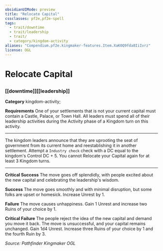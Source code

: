 ```yaml
---
obsidianUIMode: preview
title: "Relocate Capital"
cssclasses: pf2e,pf2e-spell
tags:
  - trait/downtime
  - trait/leadership
  - trait/
  - category/kingdom-activity
aliases: "Compendium.pf2e.kingmaker-features.Item.XaK0Q9fda8IiIvrz"
license: OGL
---
```

# Relocate Capital
## 
### [[downtime]][[leadership]]

**Category** kingdom-activity; 




**Requirements** One of your settlements that is not your current capital must contain a Castle, Palace, or Town Hall. All leaders must spend all of their leadership activities during the Activity phase of a Kingdom turn on this activity.

* * *

The kingdom leaders announce that they are uprooting the seat of government from its current home and reestablishing it in another settlement. Attempt a `Industry check` check with a DC equal to the kingdom's Control DC + 5. You cannot Relocate your Capital again for at least 3 Kingdom turns.

* * *

**Critical Success** The move goes off splendidly, with people excited about the new capital and celebrating the leadership's wisdom.

**Success** The move goes smoothly and with minimal disruption, but some folks are upset or homesick. Increase Unrest by 1.

**Failure** The move causes unhappiness. Gain 1 Unrest and increase two Ruins of your choice by 1.

**Critical Failure** The people reject the idea of the new capital and demand you move it back. The move is unsuccessful, and your capital remains unchanged. Gain 1d4 Unrest. Increase three Ruins of your choice by 1 and the fourth Ruin by 3.

*Source: Pathfinder Kingmaker*
*OGL*